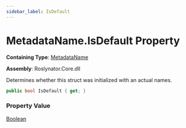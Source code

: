 ```yaml
---
sidebar_label: IsDefault
---
```


# MetadataName\.IsDefault Property

**Containing Type**: [MetadataName](../index.md)

**Assembly**: Roslynator\.Core\.dll

  
Determines whether this struct was initialized with an actual names\.

```csharp
public bool IsDefault { get; }
```

### Property Value

[Boolean](https://docs.microsoft.com/en-us/dotnet/api/system.boolean)

